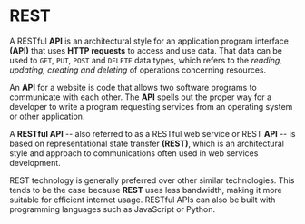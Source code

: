 # REST

A RESTful **API** is an architectural style for an application program interface **(API)** that uses **HTTP requests** to access and use data. That data can be used to `GET`, `PUT`, `POST` and `DELETE` data types, which refers to the _reading, updating, creating and deleting_ of operations concerning resources.

An **API** for a website is code that allows two software programs to communicate with each other. The **API** spells out the proper way for a developer to write a program requesting services from an operating system or other application.

A **RESTful API** -- also referred to as a RESTful web service or REST **API** -- is based on representational state transfer **(REST)**, which is an architectural style and approach to communications often used in web services development.

REST technology is generally preferred over other similar technologies. This tends to be the case because **REST** uses less bandwidth, making it more suitable for efficient internet usage. RESTful APIs can also be built with programming languages such as JavaScript or Python.
